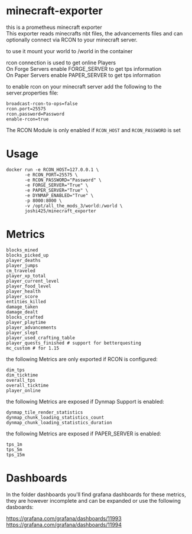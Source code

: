 # minecraft-exporter

this is a prometheus minecraft exporter   
This exporter reads minecrafts nbt files, the advancements files and can optionally connect via RCON to your minecraft server.

to use it mount your world to /world in the container

rcon connection is used to get online Players   
On Forge Servers enable FORGE_SERVER to get tps information   
On Paper Servers enable PAPER_SERVER to get tps information

to enable rcon on your minecraft server add the following to the server.properties file:

```
broadcast-rcon-to-ops=false
rcon.port=25575
rcon.password=Password
enable-rcon=true
```

The RCON Module is only enabled if `RCON_HOST` and `RCON_PASSWORD` is set


# Usage

```
docker run -e RCON_HOST=127.0.0.1 \
	   -e RCON_PORT=25575 \
	   -e RCON_PASSWORD="Password" \
	   -e FORGE_SERVER="True" \
	   -e PAPER_SERVER="True" \
	   -e DYNMAP_ENABLED="True" \
	   -p 8000:8000 \
	   -v /opt/all_the_mods_3/world:/world \
	   joshi425/minecraft_exporter
```

# Metrics

```
blocks_mined
blocks_picked_up
player_deaths
player_jumps
cm_traveled
player_xp_total
player_current_level
player_food_level
player_health
player_score
entities_killed
damage_taken
damage_dealt
blocks_crafted
player_playtime
player_advancements
player_slept
player_used_crafting_table
player_quests_finished # support for betterquesting
mc_custom # for 1.15
```
the following Metrics are only exported if RCON is configured:
```
dim_tps
dim_ticktime
overall_tps
overall_ticktime
player_online
```

the following Metrics are exposed if Dynmap Support is enabled:

```
dynmap_tile_render_statistics
dynmap_chunk_loading_statistics_count
dynmap_chunk_loading_statistics_duration
```

the following Metrics are exposed if PAPER_SERVER is enabled:
```
tps_1m 
tps_5m 
tps_15m

```

# Dashboards

In the folder dashboards you'll find grafana dashboards for these metrics, they are however incomplete and can be expanded 
or use the following dasboards:

https://grafana.com/grafana/dashboards/11993  
https://grafana.com/grafana/dashboards/11994
